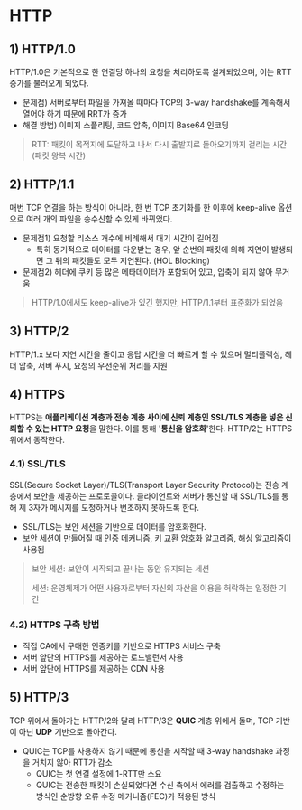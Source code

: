 # HTTP

## 1) HTTP/1.0

HTTP/1.0은 기본적으로 한 연결당 하나의 요청을 처리하도록 설계되었으며, 이는 RTT 증가를 불러오게 되었다.

- 문제점) 서버로부터 파일을 가져올 때마다 TCP의 3-way handshake를 계속해서 열어야 하기 때문에 RRT가 증가
- 해결 방법) 이미지 스플리팅, 코드 압축, 이미지 Base64 인코딩



> RTT: 패킷이 목적지에 도달하고 나서 다시 출발지로 돌아오기까지 걸리는 시간 (패킷 왕복 시간)



## 2) HTTP/1.1

매번 TCP 연결을 하는 방식이 아니라, 한 번 TCP 초기화를 한 이후에 keep-alive 옵션으로 여러 개의 파일을 송수신할 수 있게 바뀌었다.

- 문제점1) 요청할 리소스 개수에 비례해서 대기 시간이 길어짐
  - 특히 동기적으로 데이터를 다운받는 경우, 앞 순번의 패킷에 의해 지연이 발생되면 그 뒤의 패킷들도 모두 지연된다. (HOL Blocking)
- 문제점2) 헤더에 쿠키 등 많은 메타데이터가 포함되어 있고, 압축이 되지 않아 무거움



> HTTP/1.0에서도 keep-alive가 있긴 했지만, HTTP/1.1부터 표준화가 되었음



## 3) HTTP/2

HTTP/1.x 보다 지연 시간을 줄이고 응답 시간을 더 빠르게 할 수 있으며 멀티플렉싱, 헤더 압축, 서버 푸시, 요청의 우선순위 처리를 지원



## 4) HTTPS

HTTPS는 **애플리케이션 계층과 전송 계층 사이에 신뢰 계층인 SSL/TLS 계층을 넣은 신뢰할 수 있는 HTTP 요청**을 말한다. 이를 통해 '**통신을 암호화**'한다. HTTP/2는 HTTPS 위에서 동작한다.



### 4.1) SSL/TLS

SSL(Secure Socket Layer)/TLS(Transport Layer Security Protocol)는 전송 계층에서 보안을 제공하는 프로토콜이다. 클라이언트와 서버가 통신할 때 SSL/TLS를 통해 제 3자가 메시지를 도청하거나 변조하지 못하도록 한다.

- SSL/TLS는 보안 세션을 기반으로 데이터를 암호화한다.
- 보안 세션이 만들어질 때 인증 메커니즘, 키 교환 암호화 알고리즘, 해싱 알고리즘이 사용됨



> 보안 세션: 보안이 시작되고 끝나는 동안 유지되는 세션
>
> 세션: 운영체제가 어떤 사용자로부터 자신의 자산을 이용을 허락하는 일정한 기간



### 4.2) HTTPS 구축 방법

- 직접 CA에서 구매한 인증키를 기반으로 HTTPS 서비스 구축
- 서버 앞단의 HTTPS를 제공하는 로드밸런서 사용
- 서버 앞단에 HTTPS를 제공하는 CDN 사용



## 5) HTTP/3

TCP 위에서 돌아가는 HTTP/2와 달리 HTTP/3은 **QUIC** 계층 위에서 돌며, TCP 기반이 아닌 **UDP** 기반으로 돌아간다.

- QUIC는 TCP를 사용하지 않기 때문에 통신을 시작할 때 3-way handshake 과정을 거치지 않아 RTT가 감소
  - QUIC는 첫 연결 설정에 1-RTT만 소요
  - QUIC는 전송한 패킷이 손실되었다면 수신 측에서 에러를 검출하고 수정하는 방식인 순방향 오류 수정 메커니즘(FEC)가 적용된 방식